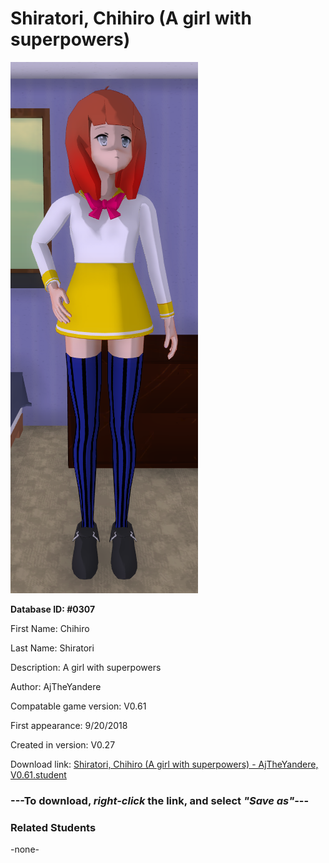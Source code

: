 # Shiratori, Chihiro (A girl with superpowers)

<img src="../../Files/Images/Shiratori, Chihiro (A girl with superpowers).png" title="Shiratori, Chihiro (A girl with superpowers) - AjTheYandere, V0.61">

**Database ID: #0307**

First Name: Chihiro

Last Name: Shiratori

Description: A girl with superpowers

Author: AjTheYandere

Compatable game version: V0.61

First appearance: 9/20/2018

Created in version: V0.27

Download link: <a href="https://raw.githubusercontent.com/Arbiter1223/Daigaku-Gurashi-Custom-Students/master/Files/Student%20Files/Shiratori%2C%20Chihiro%20(A%20girl%20with%20superpowers)%20-%20AjTheYandere%2C%20V0.61.student">Shiratori, Chihiro (A girl with superpowers) - AjTheYandere, V0.61.student</a>

### ---**To download, _right-click_ the link, and select _"Save as"_**---

### Related Students

-none-
